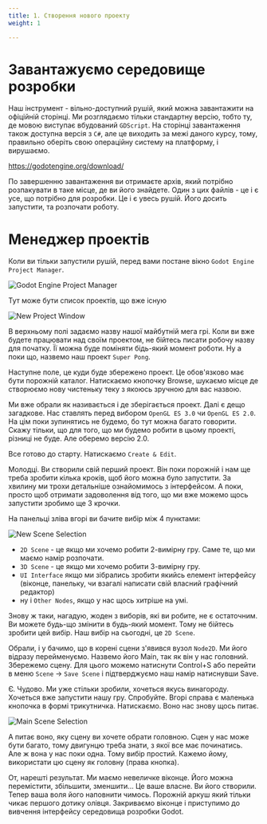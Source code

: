 ```yaml
---
title: 1. Створення нового проекту
weight: 1

---
```


# Завантажуємо середовище розробки

Наш інструмент - вільно-доступний рушій, який можна завантажити на офіційній сторінці. Ми розглядаємо тільки стандартну версію, тобто ту, де мовою виступає вбудований `GDScript`. На сторінці завантаження також доступна версія з `C#`, але це виходить за межі даного курсу, тому, правильно оберіть свою операційну систему на платформу, і вирушаємо.

https://godotengine.org/download/ 



По завершенню завантаження ви отримаєте архів, який потрібно розпакувати в таке місце, де ви його знайдете. Один з цих файлів - це і є усе, що потрібно для розробки. Це і є увесь рушій. Його досить запустити, та розпочати роботу. 

# Менеджер проектів

Коли ви тільки запустили рушій, перед вами постане вікно `Godot Engine Project Manager`.  

![Godot Engine Project Manager](/images/editor_ui_intro_project_manager_01.png)  

Тут може бути список проектів, що вже існую



![New Project Window](/images/new_project_window.png)   

В верхньому полі задаємо назву нашої майбутній мега грі. Коли ви вже будете працювати над своїм проектом, не бійтесь писати робочу назву для початку. Її можна буде поміняти бідь-який момент роботи. Ну а поки що, назвемо наш проект `Super Pong`.  

Наступне поле, це куди буде збережено проект. Це обов'язково має бути порожній каталог. Натискаємо кнопочку Browse, шукаємо місце де створюємо нову чистеньку теку з якоюсь зручною для вас назвою. 

Ми вже обрали як називається і де зберігається проект. Далі є дещо загадкове. Нас ставлять перед вибором `OpenGL ES 3.0` чи `OpenGL ES 2.0`. На цім поки зупинятись не будемо, бо тут можна багато говорити. Скажу тільки, що для того, що ми будемо робити в цьому проекті, різниці не буде. Але оберемо версію 2.0.  

Все готово до старту. Натискаємо `Create & Edit`.  

Молодці. Ви створили свій перший проект. Він поки порожній і нам ще треба зробити кілька кроків, щоб його можна було запустити.
За хвилину ми трохи детальніше ознайомимось з інтерфейсом. А поки, просто щоб отримати задоволення від того, що ми вже можемо щось запустити зробимо ще 3 крочки.

На панельці зліва вгорі ви бачите вибір між 4 пунктами:  

![New Scene Selection](/images/new_scene_selection.jpg)    

- `2D Scene` - це якщо ми хочемо робити 2-вимірну гру. Саме те, що ми маємо намір розпочати. 
- `3D Scene` - це якщо ми хочемо робити 3-вимірну гру.
- `UI Interface` якщо ми зібрались зробити якийсь елемент інтерфейсу (віконце, панельку, чи взагалі написати свій власний графічний редактор)
- ну і `Other Nodes`, якщо у нас щось хитріше на умі.

Знову ж таки, нагадую, жоден з виборів, які ви робите, не є остаточним. Ви можете будь-що змінити в будь-який момент. Тому не бійтесь зробити цей вибір.
Наш вибір на сьогодні, це `2D Scene`.  

Обрали, і у бачимо, що в корені сцени з'явився вузол `Node2D`. Ми його відразу перейменуємо. Назвемо його Main, так як він у нас головний. Збережемо сцену. Для цього можемо натиснути Control+S або перейти в меню `Scene` -> `Save Scene` і підтверджуємо наш намір натиснувши Save.  

Є. Чудово. Ми уже стільки зробили, хочеться якусь винагороду. Хочеться вже запустити нашу гру. Спробуйте. Вгорі справа є маленька кнопочка в формі трикутничка. Натискаємо. Воно нас знову щось питає.  

![Main Scene Selection](/images/main_scene_selection.jpg)    

А питає воно, яку сцену ви хочете обрати головною. Сцен у нас може бути багато, тому двигунцю треба знати, з якої все має починатись.    
Але ж вона у нас поки одна. Тому вибір простий. Кажемо йому, використати цю сцену як головну (права кнопка).  

От, нарешті результат. Ми маємо невеличке віконце. Його можна перемістити, збільшити, зменшити... Це ваше власне. Ви його створили. Тепер ваша воля його наповнити чимось. Порожній аркуш який тільки чикає першого дотику олівця.
Закриваємо віконце і приступимо до вивчення інтерфейсу середовища розробки Godot.
